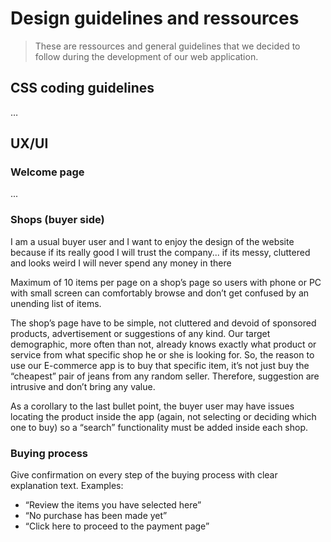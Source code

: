 # Design guidelines and ressources

> These are ressources and general guidelines that we decided to follow during the development of our web application.

## CSS coding guidelines
…


## UX/UI
### Welcome page
...
### Shops (buyer side)
I am a usual buyer user and I want to enjoy the design of the website because if its really good I will trust the company... if its messy, cluttered and looks weird I will never spend any money in there

Maximum of 10 items per page on a shop’s page so users with phone or PC with small screen can comfortably browse and don’t get confused by an unending list of items.

The shop’s page have to be simple, not cluttered and devoid of sponsored products, advertisement or suggestions of any kind. Our target demographic, more often than not, already knows exactly what product or service from what specific shop he or she is looking for. So, the reason to use our E-commerce app is to buy that specific item, it’s not just buy the “cheapest” pair of jeans from any random seller. Therefore, suggestion are intrusive and don’t bring any value.

As a corollary to the last bullet point, the buyer user may have issues locating the product inside the app (again, not selecting or deciding which one to buy) so a “search” functionality must be added inside each shop.

### Buying process
Give confirmation on every step of the buying process with clear explanation text. Examples:
- “Review the items you have selected here”
- “No purchase has been made yet”
- “Click here to proceed to the payment page”